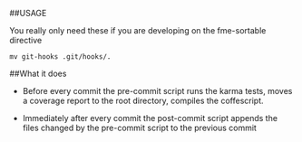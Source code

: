 ##USAGE

You really only need these if you are developing on the fme-sortable directive

```mv git-hooks .git/hooks/.```

##What it does
- Before every commit the pre-commit script runs the karma tests, moves a coverage report to the root directory, compiles the coffescript. 

- Immediately after every commit the post-commit script appends the files changed by the pre-commit script  to the previous commit 